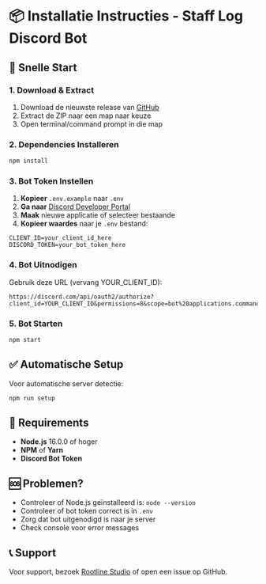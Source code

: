 # 📦 Installatie Instructies - Staff Log Discord Bot

## 🎯 Snelle Start

### 1. Download & Extract
1. Download de nieuwste release van [GitHub](https://github.com/dylanblauw/Staff-Log-DiscordBot/releases)
2. Extract de ZIP naar een map naar keuze
3. Open terminal/command prompt in die map

### 2. Dependencies Installeren
```bash
npm install
```

### 3. Bot Token Instellen
1. **Kopieer** `.env.example` naar `.env`
2. **Ga naar** [Discord Developer Portal](https://discord.com/developers/applications)
3. **Maak** nieuwe applicatie of selecteer bestaande
4. **Kopieer waardes** naar je `.env` bestand:

```env
CLIENT_ID=your_client_id_here
DISCORD_TOKEN=your_bot_token_here
```

### 4. Bot Uitnodigen
Gebruik deze URL (vervang YOUR_CLIENT_ID):
```
https://discord.com/api/oauth2/authorize?client_id=YOUR_CLIENT_ID&permissions=8&scope=bot%20applications.commands
```

### 5. Bot Starten
```bash
npm start
```

## ✅ Automatische Setup
Voor automatische server detectie:
```bash
npm run setup
```

## 🔧 Requirements
- **Node.js** 16.0.0 of hoger
- **NPM** of **Yarn**
- **Discord Bot Token**

## 🆘 Problemen?
- Controleer of Node.js geïnstalleerd is: `node --version`
- Controleer of bot token correct is in `.env`
- Zorg dat bot uitgenodigd is naar je server
- Check console voor error messages

## 📞 Support
Voor support, bezoek [Rootline Studio](https://rootlinestudio.nl) of open een issue op GitHub.